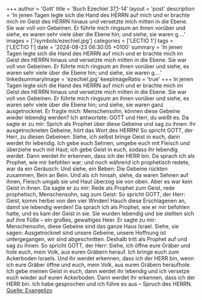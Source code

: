 +++
author = 'Gott'
title = 'Buch Ezechiel 37,1-14'
layout = 'post'
description = 'In jenen Tagen legte sich die Hand des HERRN auf mich und er brachte mich im Geist des HERRN hinaus und versetzte mich mitten in die Ebene. Sie war voll von Gebeinen. Er führte mich ringsum an ihnen vorüber und siehe, es waren sehr viele über die Ebene hin; und siehe, sie waren g....'
images = ['/symbols/ezechiel.jpg']
categories = ['LECTIO 1']
tags = ['LECTIO 1']
date = '2024-08-23 06:30:05 +0100'
summary = 'In jenen Tagen legte sich die Hand des HERRN auf mich und er brachte mich im Geist des HERRN hinaus und versetzte mich mitten in die Ebene. Sie war voll von Gebeinen. Er führte mich ringsum an ihnen vorüber und siehe, es waren sehr viele über die Ebene hin; und siehe, sie waren g....'
linkedsummaryImage = 'ezechiel.jpg'
keepImageRatio = 'true'
+++
In jenen Tagen legte sich die Hand des HERRN auf mich und er brachte mich im Geist des HERRN hinaus und versetzte mich mitten in die Ebene. Sie war voll von Gebeinen.
Er führte mich ringsum an ihnen vorüber und siehe, es waren sehr viele über die Ebene hin; und siehe, sie waren ganz ausgetrocknet.<!--more-->
Er fragte mich: Menschensohn, können diese Gebeine wieder lebendig werden? Ich antwortete: GOTT und Herr, du weißt es.
Da sagte er zu mir: Sprich als Prophet über diese Gebeine und sag zu ihnen: Ihr ausgetrockneten Gebeine, hört das Wort des HERRN!
So spricht GOTT, der Herr, zu diesen Gebeinen: Siehe, ich selbst bringe Geist in euch, dann werdet ihr lebendig.
Ich gebe euch Sehnen, umgebe euch mit Fleisch und überziehe euch mit Haut; ich gebe Geist in euch, sodass ihr lebendig werdet. Dann werdet ihr erkennen, dass ich der HERR bin.
Da sprach ich als Prophet, wie mir befohlen war; und noch während ich prophetisch redete, war da ein Geräusch: Und siehe, ein Beben: Die Gebeine rückten zusammen, Bein an Bein.
Und als ich hinsah, siehe, da waren Sehnen auf ihnen, Fleisch umgab sie und Haut überzog sie von oben. Aber es war kein Geist in ihnen.
Da sagte er zu mir: Rede als Prophet zum Geist, rede prophetisch, Menschensohn, sag zum Geist: So spricht GOTT, der Herr: Geist, komm herbei von den vier Winden! Hauch diese Erschlagenen an, damit sie lebendig werden!
Da sprach ich als Prophet, wie er mir befohlen hatte, und es kam der Geist in sie. Sie wurden lebendig und sie stellten sich auf ihre Füße – ein großes, gewaltiges Heer.
Er sagte zu mir: Menschensohn, diese Gebeine sind das ganze Haus Israel. Siehe, sie sagen: Ausgetrocknet sind unsere Gebeine, unsere Hoffnung ist untergegangen, wir sind abgeschnitten.
Deshalb tritt als Prophet auf und sag zu ihnen: So spricht GOTT, der Herr: Siehe, ich öffne eure Gräber und hole euch, mein Volk, aus euren Gräbern herauf. Ich bringe euch zum Ackerboden Israels.
Und ihr werdet erkennen, dass ich der HERR bin, wenn ich eure Gräber öffne und euch, mein Volk, aus euren Gräbern heraufhole.
Ich gebe meinen Geist in euch, dann werdet ihr lebendig und ich versetze euch wieder auf euren Ackerboden. Dann werdet ihr erkennen, dass ich der HERR bin. Ich habe gesprochen und ich führe es aus – Spruch des HERRN.<br> [Quelle: Evangelizo](https://evangeliumtagfuertag.org/DE/gospel)